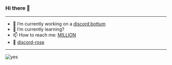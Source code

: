 ### Hi there 👋

---

- 🔭 I’m currently working on a [discord bottum](https://github.com/Million900o/terano-rose)
- 🌱 I’m currently learning?
- 📫 How to reach me: [MILLION](https://discord.com/users/277183033344524288)
- 🌹 [discord-rose](https://github.com/discord-rose/discord-rose)
---

![yes](https://github-readme-stats.vercel.app/api?username=Million900o&show_icons=true&theme=highcontrast)
